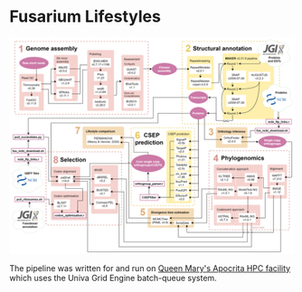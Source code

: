 # Fusarium Lifestyles
 
![Pipeline workflow](pipeline.png)

The pipeline was written for and run on [Queen Mary's Apocrita HPC facility](http://doi.org/10.5281/zenodo.438045) which uses the Univa Grid Engine batch-queue system.
